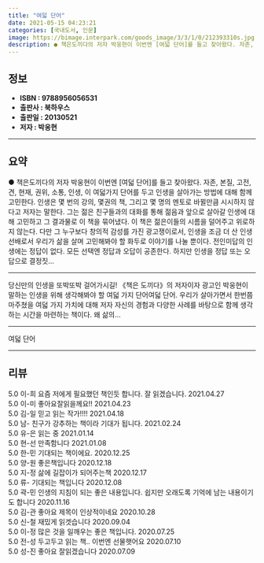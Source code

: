 ```yaml
---
title: "여덟 단어"
date: 2021-05-15 04:23:21
categories: [국내도서, 인문]
image: https://bimage.interpark.com/goods_image/3/3/1/0/212393310s.jpg
description: ● 책은도끼다의 저자 박웅현이 이번엔 [여덟 단어]를 들고 찾아왔다. 자존, 본질, 고전, 견, 현재, 권위, 소통, 인생, 이 여덟가지 단어를 두고 인생을 살아가는 방법에 대해 함께 고민한다. 인생은 몇 번의 강의, 몇권의 책, 그리고 몇 명의 멘토로 바뀔만큼 시시하지 않다고 저자는
---
```


## **정보**

- **ISBN : 9788956056531**
- **출판사 : 북하우스**
- **출판일 : 20130521**
- **저자 : 박웅현**

------



## **요약**

●  책은도끼다의 저자 박웅현이 이번엔 [여덟 단어]를 들고 찾아왔다. 자존, 본질, 고전, 견, 현재, 권위, 소통, 인생, 이 여덟가지 단어를 두고 인생을 살아가는 방법에 대해 함께 고민한다. 인생은 몇 번의 강의, 몇권의 책, 그리고 몇 명의 멘토로 바뀔만큼 시시하지 않다고 저자는 말한다. 그는 젊은 친구들과의 대화를 통해 젊음과 앞으로 살아갈 인생에 대해 고민하고 그 결과물로 이 책을 묶어냈다. 이 책은 젊은이들의 시름을 덜어주고 위로하지 않는다. 다만 그 누구보다 창의적 감성를 가진 광고쟁이로서, 인생을 조금 더 산 인생선배로서 우리가 삶을 살며 고민해봐야 할 화두로 이야기를 나눌 뿐이다. 전인미답의 인생에는 정답이 없다. 모든 선택엔 정답과 오답이 공존한다. 하지만 인생을 정답 또는 오답으로 결정짓...

------

당신만의 인생을 또박또박 걸어가시길!  《책은 도끼다》의 저자이자 광고인 박웅현이 말하는 인생을 위해 생각해봐야 할 여덟 가지 단어여덟 단어. 우리가 살아가면서 한번쯤 마주쳤을 여덟 가지 가치에 대해 저자 자신의 경험과 다양한 사례를 바탕으로 함께 생각하는 시간을 마련하는 책이다. 왜 삶의... 

------


여덟 단어 

------


## **리뷰** 

5.0 이-희 요즘 저에게 필요했던 책인듯 합니다. 잘 읽겠습니다. 2021.04.27 <br/>5.0 이-미 좋아요잘읽을께요!! 2021.04.23 <br/>5.0 김-일 믿고 읽는 작가!!!! 2021.04.18 <br/>5.0 남- 친구가 강추하는 책이라 기대가 됩니다. 2021.02.24 <br/>5.0 유-은 읽는 중 2021.01.14 <br/>5.0 현-선 만족함니다 2021.01.08 <br/>5.0 한-민 기대되는 책이에요. 2020.12.25 <br/>5.0 양-원 좋은책입니다 2020.12.18 <br/>5.0 지-정 삶에 길잡이가 되어주는책 2020.12.17 <br/>5.0 류- 기대되는 책입니다 2020.12.08 <br/>5.0 곽-민 인생의 지침이 되는 좋은 내용입니다. 쉽지만 오래도록 기억에 남는 내용이기도 합니다 2020.11.16 <br/>5.0 김-관 좋아요 제목이 인상적이네요 2020.10.28 <br/>5.0 신-철 재밌게 읽겟습니다 2020.09.04 <br/>5.0 이-정 많은 것을 일깨우는 좋은 책입니다. 2020.07.25 <br/>5.0 전-성 두고두고 읽는 책.. 이번엔 선물햇어요 2020.07.10 <br/>5.0 성-진 좋아요 잘읽겠습니다 2020.07.09 <br/>